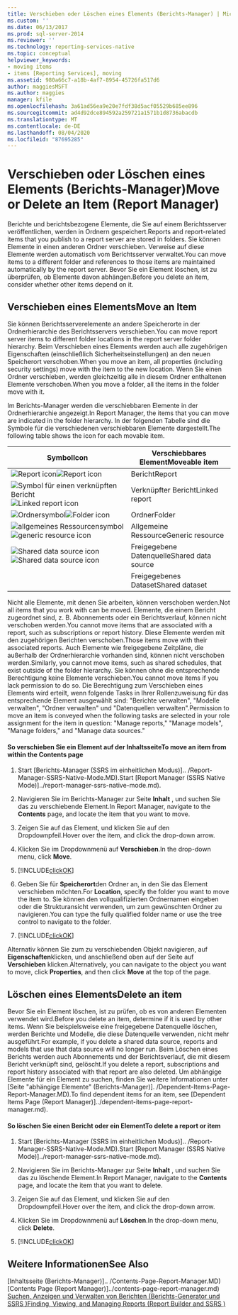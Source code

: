 ```yaml
---
title: Verschieben oder Löschen eines Elements (Berichts-Manager) | Microsoft-Dokumentation
ms.custom: ''
ms.date: 06/13/2017
ms.prod: sql-server-2014
ms.reviewer: ''
ms.technology: reporting-services-native
ms.topic: conceptual
helpviewer_keywords:
- moving items
- items [Reporting Services], moving
ms.assetid: 980a66c7-a18b-4af7-8954-45726fa517d6
author: maggiesMSFT
ms.author: maggies
manager: kfile
ms.openlocfilehash: 3a61ad56ea9e20e7fdf38d5acf05529b685ee896
ms.sourcegitcommit: ad4d92dce894592a259721a1571b1d8736abacdb
ms.translationtype: MT
ms.contentlocale: de-DE
ms.lasthandoff: 08/04/2020
ms.locfileid: "87695285"
---
```

# <a name="move-or-delete-an-item-report-manager"></a><span data-ttu-id="d723f-102">Verschieben oder Löschen eines Elements (Berichts-Manager)</span><span class="sxs-lookup"><span data-stu-id="d723f-102">Move or Delete an Item (Report Manager)</span></span>
  <span data-ttu-id="d723f-103">Berichte und berichtsbezogene Elemente, die Sie auf einem Berichtsserver veröffentlichen, werden in Ordnern gespeichert.</span><span class="sxs-lookup"><span data-stu-id="d723f-103">Reports and report-related items that you publish to a report server are stored in folders.</span></span> <span data-ttu-id="d723f-104">Sie können Elemente in einen anderen Ordner verschieben. Verweise auf diese Elemente werden automatisch vom Berichtsserver verwaltet.</span><span class="sxs-lookup"><span data-stu-id="d723f-104">You can move items to a different folder and references to those items are maintained automatically by the report server.</span></span> <span data-ttu-id="d723f-105">Bevor Sie ein Element löschen, ist zu überprüfen, ob Elemente davon abhängen.</span><span class="sxs-lookup"><span data-stu-id="d723f-105">Before you delete an item, consider whether other items depend on it.</span></span>  
  
## <a name="move-an-item"></a><span data-ttu-id="d723f-106">Verschieben eines Elements</span><span class="sxs-lookup"><span data-stu-id="d723f-106">Move an Item</span></span>  
 <span data-ttu-id="d723f-107">Sie können Berichtsserverelemente an andere Speicherorte in der Ordnerhierarchie des Berichtsservers verschieben.</span><span class="sxs-lookup"><span data-stu-id="d723f-107">You can move report server items to different folder locations in the report server folder hierarchy.</span></span> <span data-ttu-id="d723f-108">Beim Verschieben eines Elements werden auch alle zugehörigen Eigenschaften (einschließlich Sicherheitseinstellungen) an den neuen Speicherort verschoben.</span><span class="sxs-lookup"><span data-stu-id="d723f-108">When you move an item, all properties (including security settings) move with the item to the new location.</span></span> <span data-ttu-id="d723f-109">Wenn Sie einen Ordner verschieben, werden gleichzeitig alle in diesem Ordner enthaltenen Elemente verschoben.</span><span class="sxs-lookup"><span data-stu-id="d723f-109">When you move a folder, all the items in the folder move with it.</span></span>  
  
 <span data-ttu-id="d723f-110">Im Berichts-Manager werden die verschiebbaren Elemente in der Ordnerhierarchie angezeigt.</span><span class="sxs-lookup"><span data-stu-id="d723f-110">In Report Manager, the items that you can move are indicated in the folder hierarchy.</span></span> <span data-ttu-id="d723f-111">In der folgenden Tabelle sind die Symbole für die verschiedenen verschiebbaren Elemente dargestellt.</span><span class="sxs-lookup"><span data-stu-id="d723f-111">The following table shows the icon for each movable item.</span></span>  
  
|<span data-ttu-id="d723f-112">Symbol</span><span class="sxs-lookup"><span data-stu-id="d723f-112">Icon</span></span>|<span data-ttu-id="d723f-113">Verschiebbares Element</span><span class="sxs-lookup"><span data-stu-id="d723f-113">Moveable item</span></span>|  
|----------|-------------------|  
|<span data-ttu-id="d723f-114">![Report icon](../media/hlp-16doc.gif "Berichtssymbol")</span><span class="sxs-lookup"><span data-stu-id="d723f-114">![Report icon](../media/hlp-16doc.gif "Report icon")</span></span>|<span data-ttu-id="d723f-115">Bericht</span><span class="sxs-lookup"><span data-stu-id="d723f-115">Report</span></span>|  
|<span data-ttu-id="d723f-116">![Symbol für einen verknüpften Bericht](../media/hlp-16linked.gif "Symbol für einen verknüpften Bericht")</span><span class="sxs-lookup"><span data-stu-id="d723f-116">![Linked report icon](../media/hlp-16linked.gif "Linked report icon")</span></span>|<span data-ttu-id="d723f-117">Verknüpfter Bericht</span><span class="sxs-lookup"><span data-stu-id="d723f-117">Linked report</span></span>|  
|<span data-ttu-id="d723f-118">![Ordnersymbol](../media/hlp-16folder.gif "Ordnersymbol")</span><span class="sxs-lookup"><span data-stu-id="d723f-118">![Folder icon](../media/hlp-16folder.gif "Folder icon")</span></span>|<span data-ttu-id="d723f-119">Ordner</span><span class="sxs-lookup"><span data-stu-id="d723f-119">Folder</span></span>|  
|<span data-ttu-id="d723f-120">![allgemeines Ressourcensymbol](../media/hlp-16file.gif "allgemeines Ressourcensymbol")</span><span class="sxs-lookup"><span data-stu-id="d723f-120">![generic resource icon](../media/hlp-16file.gif "generic resource icon")</span></span>|<span data-ttu-id="d723f-121">Allgemeine Ressource</span><span class="sxs-lookup"><span data-stu-id="d723f-121">Generic resource</span></span>|  
|<span data-ttu-id="d723f-122">![Shared data source icon](../media/hlp-16datasource.png "Symbol für freigegebene Datenquelle")</span><span class="sxs-lookup"><span data-stu-id="d723f-122">![Shared data source icon](../media/hlp-16datasource.png "Shared data source icon")</span></span>|<span data-ttu-id="d723f-123">Freigegebene Datenquelle</span><span class="sxs-lookup"><span data-stu-id="d723f-123">Shared data source</span></span>|  
||<span data-ttu-id="d723f-124">Freigegebenes Dataset</span><span class="sxs-lookup"><span data-stu-id="d723f-124">Shared dataset</span></span>|  
  
 <span data-ttu-id="d723f-125">Nicht alle Elemente, mit denen Sie arbeiten, können verschoben werden.</span><span class="sxs-lookup"><span data-stu-id="d723f-125">Not all items that you work with can be moved.</span></span> <span data-ttu-id="d723f-126">Elemente, die einem Bericht zugeordnet sind, z. B. Abonnements oder ein Berichtsverlauf, können nicht verschoben werden.</span><span class="sxs-lookup"><span data-stu-id="d723f-126">You cannot move items that are associated with a report, such as subscriptions or report history.</span></span> <span data-ttu-id="d723f-127">Diese Elemente werden mit den zugehörigen Berichten verschoben.</span><span class="sxs-lookup"><span data-stu-id="d723f-127">Those items move with their associated reports.</span></span> <span data-ttu-id="d723f-128">Auch Elemente wie freigegebene Zeitpläne, die außerhalb der Ordnerhierarchie vorhanden sind, können nicht verschoben werden.</span><span class="sxs-lookup"><span data-stu-id="d723f-128">Similarly, you cannot move items, such as shared schedules, that exist outside of the folder hierarchy.</span></span> <span data-ttu-id="d723f-129">Sie können ohne die entsprechende Berechtigung keine Elemente verschieben.</span><span class="sxs-lookup"><span data-stu-id="d723f-129">You cannot move items if you lack permission to do so.</span></span> <span data-ttu-id="d723f-130">Die Berechtigung zum Verschieben eines Elements wird erteilt, wenn folgende Tasks in Ihrer Rollenzuweisung für das entsprechende Element ausgewählt sind: "Berichte verwalten", "Modelle verwalten", "Ordner verwalten" und "Datenquellen verwalten".</span><span class="sxs-lookup"><span data-stu-id="d723f-130">Permission to move an item is conveyed when the following tasks are selected in your role assignment for the item in question: "Manage reports," "Manage models", "Manage folders," and "Manage data sources."</span></span>  
  
#### <a name="to-move-an-item-from-within-the-contents-page"></a><span data-ttu-id="d723f-131">So verschieben Sie ein Element auf der Inhaltsseite</span><span class="sxs-lookup"><span data-stu-id="d723f-131">To move an item from within the Contents page</span></span>  
  
1.  <span data-ttu-id="d723f-132">Start [Berichts-Manager &#40;SSRS im einheitlichen Modus&#41;].. /Report-Manager-SSRS-Native-Mode.MD).</span><span class="sxs-lookup"><span data-stu-id="d723f-132">Start [Report Manager  &#40;SSRS Native Mode&#41;]../report-manager-ssrs-native-mode.md).</span></span>  
  
2.  <span data-ttu-id="d723f-133">Navigieren Sie im Berichts-Manager zur Seite **Inhalt** , und suchen Sie das zu verschiebende Element.</span><span class="sxs-lookup"><span data-stu-id="d723f-133">In Report Manager, navigate to the **Contents** page, and locate the item that you want to move.</span></span>  
  
3.  <span data-ttu-id="d723f-134">Zeigen Sie auf das Element, und klicken Sie auf den Dropdownpfeil.</span><span class="sxs-lookup"><span data-stu-id="d723f-134">Hover over the item, and click the drop-down arrow.</span></span>  
  
4.  <span data-ttu-id="d723f-135">Klicken Sie im Dropdownmenü auf **Verschieben**.</span><span class="sxs-lookup"><span data-stu-id="d723f-135">In the drop-down menu, click **Move**.</span></span>  
  
5.  [!INCLUDE[clickOK](../../../includes/clickok-md.md)]  
  
6.  <span data-ttu-id="d723f-136">Geben Sie für **Speicherort**den Ordner an, in den Sie das Element verschieben möchten.</span><span class="sxs-lookup"><span data-stu-id="d723f-136">For **Location**, specify the folder you want to move the item to.</span></span> <span data-ttu-id="d723f-137">Sie können den vollqualifizierten Ordnernamen eingeben oder die Strukturansicht verwenden, um zum gewünschten Ordner zu navigieren.</span><span class="sxs-lookup"><span data-stu-id="d723f-137">You can type the fully qualified folder name or use the tree control to navigate to the folder.</span></span>  
  
7.  [!INCLUDE[clickOK](../../../includes/clickok-md.md)]  
  
 <span data-ttu-id="d723f-138">Alternativ können Sie zum zu verschiebenden Objekt navigieren, auf **Eigenschaften**klicken, und anschließend oben auf der Seite auf **Verschieben** klicken.</span><span class="sxs-lookup"><span data-stu-id="d723f-138">Alternatively, you can navigate to the object you want to move, click **Properties**, and then click **Move** at the top of the page.</span></span>  
  
## <a name="delete-an-item"></a><span data-ttu-id="d723f-139">Löschen eines Elements</span><span class="sxs-lookup"><span data-stu-id="d723f-139">Delete an item</span></span>  
 <span data-ttu-id="d723f-140">Bevor Sie ein Element löschen, ist zu prüfen, ob es von anderen Elementen verwendet wird.</span><span class="sxs-lookup"><span data-stu-id="d723f-140">Before you delete an item, determine if it is used by other items.</span></span> <span data-ttu-id="d723f-141">Wenn Sie beispielsweise eine freigegebene Datenquelle löschen, werden Berichte und Modelle, die diese Datenquelle verwenden, nicht mehr ausgeführt.</span><span class="sxs-lookup"><span data-stu-id="d723f-141">For example, if you delete a shared data source, reports and models that use that data source will no longer run.</span></span> <span data-ttu-id="d723f-142">Beim Löschen eines Berichts werden auch Abonnements und der Berichtsverlauf, die mit diesem Bericht verknüpft sind, gelöscht.</span><span class="sxs-lookup"><span data-stu-id="d723f-142">If you delete a report, subscriptions and report history associated with that report are also deleted.</span></span> <span data-ttu-id="d723f-143">Um abhängige Elemente für ein Element zu suchen, finden Sie weitere Informationen unter [Seite "abhängige Elemente" &#40;Berichts-Manager&#41;]. /Dependent-Items-Page-Report-Manager.MD).</span><span class="sxs-lookup"><span data-stu-id="d723f-143">To find dependent items for an item, see [Dependent Items Page &#40;Report Manager&#41;]../dependent-items-page-report-manager.md).</span></span>  
  
#### <a name="to-delete-a-report-or-item"></a><span data-ttu-id="d723f-144">So löschen Sie einen Bericht oder ein Element</span><span class="sxs-lookup"><span data-stu-id="d723f-144">To delete a report or item</span></span>  
  
1.  <span data-ttu-id="d723f-145">Start [Berichts-Manager &#40;SSRS im einheitlichen Modus&#41;].. /Report-Manager-SSRS-Native-Mode.MD).</span><span class="sxs-lookup"><span data-stu-id="d723f-145">Start [Report Manager  &#40;SSRS Native Mode&#41;]../report-manager-ssrs-native-mode.md).</span></span>  
  
2.  <span data-ttu-id="d723f-146">Navigieren Sie im Berichts-Manager zur Seite **Inhalt** , und suchen Sie das zu löschende Element.</span><span class="sxs-lookup"><span data-stu-id="d723f-146">In Report Manager, navigate to the **Contents** page, and locate the item that you want to delete.</span></span>  
  
3.  <span data-ttu-id="d723f-147">Zeigen Sie auf das Element, und klicken Sie auf den Dropdownpfeil.</span><span class="sxs-lookup"><span data-stu-id="d723f-147">Hover over the item, and click the drop-down arrow.</span></span>  
  
4.  <span data-ttu-id="d723f-148">Klicken Sie im Dropdownmenü auf **Löschen**.</span><span class="sxs-lookup"><span data-stu-id="d723f-148">In the drop-down menu, click **Delete**.</span></span>  
  
5.  [!INCLUDE[clickOK](../../../includes/clickok-md.md)]  
  
## <a name="see-also"></a><span data-ttu-id="d723f-149">Weitere Informationen</span><span class="sxs-lookup"><span data-stu-id="d723f-149">See Also</span></span>  
 <span data-ttu-id="d723f-150">[Inhaltsseite &#40;Berichts-Manager&#41;].. /Contents-Page-Report-Manager.MD)</span><span class="sxs-lookup"><span data-stu-id="d723f-150">[Contents Page &#40;Report Manager&#41;]../contents-page-report-manager.md)</span></span>   
 [<span data-ttu-id="d723f-151">Suchen, Anzeigen und Verwalten von Berichten (Berichts-Generator und SSRS )</span><span class="sxs-lookup"><span data-stu-id="d723f-151">Finding, Viewing, and Managing Reports &#40;Report Builder and SSRS &#41;</span></span>](../report-builder/finding-viewing-and-managing-reports-report-builder-and-ssrs.md)  
  
  
